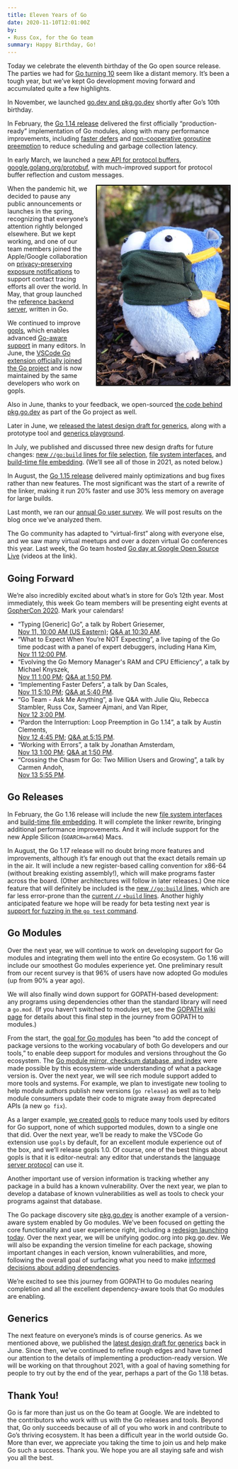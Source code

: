 ```yaml
---
title: Eleven Years of Go
date: 2020-11-10T12:01:00Z
by:
- Russ Cox, for the Go team
summary: Happy Birthday, Go!
---
```



Today we celebrate the eleventh birthday of the Go open source release.
The parties we had for
[Go turning 10](https://blog.golang.org/10years)
seem like a distant memory.
It’s been a tough year, but
we’ve kept Go development moving forward
and accumulated quite a few highlights.

In November, we launched [go.dev and pkg.go.dev](https://blog.golang.org/go.dev)
shortly after Go’s 10th birthday.

In February, the [Go 1.14 release](https://blog.golang.org/go1.14)
delivered the first officially “production-ready” implementation of Go modules,
along with many performance improvements,
including
[faster defers](/design/34481-opencoded-defers)
and
[non-cooperative goroutine preemption](/design/24543/conservative-inner-frame)
to reduce scheduling
and garbage collection latency.

In early March, we launched a
[new API for protocol buffers](https://blog.golang.org/protobuf-apiv2),
[google.golang.org/protobuf](https://pkg.go.dev/google.golang.org/protobuf),
with much-improved support for protocol buffer reflection and custom messages.

<img src="11years/gophermask.jpg" height="450" width="300" align="right" style="border: 2px solid black; margin: 0 0 1em 1em;">

When the pandemic hit, we decided to pause any public announcements
or launches in the spring,
recognizing that everyone’s attention rightly belonged elsewhere.
But we kept working, and one of our team members joined the
Apple/Google collaboration on
[privacy-preserving exposure notifications](https://www.google.com/covid19/exposurenotifications/)
to support contact tracing efforts all over the world.
In May, that group launched the
[reference backend server](https://github.com/google/exposure-notifications-server),
written in Go.

We continued to improve [gopls](https://www.youtube.com/watch?v=EFJfdWzBHwE),
which enables advanced
[Go-aware support](https://github.com/golang/tools/blob/master/gopls/doc/user.md)
in many editors.
In June, the
[VSCode Go extension officially joined the Go project](https://blog.golang.org/vscode-go)
and is now maintained by the same developers who work on gopls.

Also in June, thanks to your feedback, we open-sourced
[the code behind pkg.go.dev](https://blog.golang.org/pkgsite)
as part of the Go project as well.

Later in June, we
[released the latest design draft for generics](https://blog.golang.org/generics-next-step),
along with a prototype tool and [generics playground](https://go2goplay.golang.org/).

In July, we published and discussed three new design drafts for future changes:
[new `//go:build` lines for file selection](/design/draft-gobuild),
[file system interfaces](/design/draft-iofs),
and
[build-time file embedding](/design/draft-embed).
(We’ll see all of those in 2021, as noted below.)

In August, the [Go 1.15 release](https://blog.golang.org/go1.15)
delivered mainly optimizations and bug fixes rather than new features.
The most significant was the start of a rewrite of the linker,
making it run 20% faster and use 30% less memory
on average for large builds.

Last month, we ran our [annual Go user survey](https://blog.golang.org/survey2020).
We will post results on the blog once we’ve analyzed them.

The Go community has adapted to “virtual-first” along with everyone else,
and we saw many virtual meetups and over a dozen virtual Go conferences this year.
Last week, the Go team hosted
[Go day at Google Open Source Live](https://opensourcelive.withgoogle.com/events/go)
(videos at the link).

## Going Forward

We’re also incredibly excited about what’s in store for Go’s 12th year.
Most immediately, this week Go team members will
be presenting eight events at
[GopherCon 2020](https://www.gophercon.com/).
Mark your calendars!

- “Typing [Generic] Go”,
  a talk by Robert Griesemer,\
  [Nov 11, 10:00 AM (US Eastern)](https://www.gophercon.com/agenda/session/233094);
  [Q&A at 10:30 AM](https://www.gophercon.com/agenda/session/417935).
- “What to Expect When You’re NOT Expecting”,
  a live taping of the Go time podcast with a panel of expert debuggers,
  including Hana Kim,\
  [Nov 11 12:00 PM](https://www.gophercon.com/agenda/session/2334490).
- “Evolving the Go Memory Manager's RAM and CPU Efficiency”,
  a talk by Michael Knyszek,\
  [Nov 11 1:00 PM](https://www.gophercon.com/agenda/session/233086);
  [Q&A at 1:50 PM](https://www.gophercon.com/agenda/session/417940).
- “Implementing Faster Defers”,
  a talk by Dan Scales,\
  [Nov 11 5:10 PM](https://www.gophercon.com/agenda/session/233397);
  [Q&A at 5:40 PM](https://www.gophercon.com/agenda/session/417941).
 - “Go Team - Ask Me Anything”,
  a live Q&A with Julie Qiu, Rebecca Stambler, Russ Cox, Sameer Ajmani, and Van Riper,\
  [Nov 12 3:00 PM](https://www.gophercon.com/agenda/session/420539).
- “Pardon the Interruption: Loop Preemption in Go 1.14”,
  a talk by Austin Clements,\
  [Nov 12 4:45 PM](https://www.gophercon.com/agenda/session/233441);
  [Q&A at 5:15 PM](https://www.gophercon.com/agenda/session/417943).
- “Working with Errors”,
  a talk by Jonathan Amsterdam,\
  [Nov 13 1:00 PM](https://www.gophercon.com/agenda/session/233432);
  [Q&A at 1:50 PM](https://www.gophercon.com/agenda/session/417945).
- “Crossing the Chasm for Go: Two Million Users and Growing”,
  a talk by Carmen Andoh,\
  [Nov 13 5:55 PM](https://www.gophercon.com/agenda/session/233426).

## Go Releases

In February, the Go 1.16 release will include the new
[file system interfaces](https://tip.golang.org/pkg/io/fs/)
and
[build-time file embedding](https://tip.golang.org/pkg/embed/).
It will complete the linker rewrite, bringing additional performance improvements.
And it will include support for the new Apple Silicon (`GOARCH=arm64`) Macs.

In August, the Go 1.17 release will no doubt bring more features and improvements,
although it’s far enough out that the exact details remain up in the air.
It will include a new register-based calling convention for x86-64
(without breaking existing assembly!),
which will make programs faster across the board.
(Other architectures will follow in later releases.)
One nice feature that will definitely be included is the
[new `//go:build` lines](/design/draft-gobuild),
which are far less error-prone than the
[current `//` `+build` lines](/cmd/go/#hdr-Build_constraints).
Another highly anticipated feature we hope will be ready for beta testing next year
is
[support for fuzzing in the `go test` command](/design/draft-fuzzing).

## Go Modules

Over the next year, we will continue to work on developing support for Go modules
and integrating them well into the entire Go ecosystem.
Go 1.16 will include our smoothest Go modules experience yet.
One preliminary result from our recent survey is that 96% of users
have now adopted Go modules (up from 90% a year ago).

We will also finally wind down support for GOPATH-based development:
any programs using dependencies other than the standard library will need a `go.mod`.
(If you haven’t switched to modules yet, see the
[GOPATH wiki page](/wiki/GOPATH)
for details about this final step in the journey from GOPATH to modules.)

From the start, the [goal for Go modules](https://research.swtch.com/vgo-intro)
has been “to add the concept of package versions to the working vocabulary
of both Go developers and our tools,”
to enable deep support for modules and versions throughout the Go ecosystem.
The [Go module mirror, checksum database, and index](https://blog.golang.org/modules2019)
were made possible by this ecosystem-wide understanding of what a package version is.
Over the next year, we will see rich module support added to more tools and systems.
For example, we plan to investigate new tooling to help module authors publish new versions
(`go release`)
as well as to help module consumers update their code to migrate away from
deprecated APIs (a new `go fix`).

As a larger example,
[we created gopls](https://github.com/golang/tools/blob/master/gopls/README.md)
to reduce many tools used by editors for Go support,
none of which supported modules, down to a single one that did.
Over the next year,
we’ll be ready to make the VSCode Go extension use `gopls` by default,
for an excellent module experience out of the box,
and we’ll release gopls 1.0.
Of course, one of the best things about gopls is that it is editor-neutral:
any editor that understands the
[language server protocol](https://langserver.org/)
can use it.

Another important use of version information is tracking whether
any package in a build has a known vulnerability.
Over the next year, we plan to develop a database of known vulnerabilities
as well as tools to check your programs against that database.

The Go package discovery site
[pkg.go.dev](https://pkg.go.dev/)
is another example of a version-aware system enabled by Go modules.
We’ve been focused on getting the core functionality and user experience right,
including a
[redesign launching today](https://blog.golang.org/pkgsite-redesign).
Over the next year,
we will be unifying godoc.org into pkg.go.dev.
We will also be expanding the version timeline for each package,
showing important changes in each version,
known vulnerabilities, and more,
following the overall goal of surfacing what you need to make
[informed decisions about adding dependencies](https://research.swtch.com/deps).

We’re excited to see this journey from GOPATH to Go modules
nearing completion and all the excellent dependency-aware tools
that Go modules are enabling.

## Generics

The next feature on everyone’s minds is of course generics.
As we mentioned above, we published the
[latest design draft for generics](https://blog.golang.org/generics-next-step)
back in June.
Since then, we’ve continued to refine rough edges and have turned our
attention to the details of implementing a production-ready version.
We will be working on that throughout 2021, with a goal of having
something for people to try out by the end of the year,
perhaps a part of the Go 1.18 betas.

## Thank You!

Go is far more than just us on the Go team at Google.
We are indebted to the contributors who work with us with the Go releases and tools.
Beyond that, Go only succeeds because of all of you who work in
and contribute to Go’s thriving ecosystem.
It has been a difficult year in the world outside Go.
More than ever, we appreciate you taking the time
to join us and help make Go such a success.
Thank you.
We hope you are all staying safe and wish you all the best.

